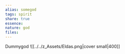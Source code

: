 ```yaml
---
alias: somegod
tags: spirit
share: true
essence: 
nature: god
files: 
---
```

Dummygod
![[../../z_Assets/Eldas.png|cover small|400]]